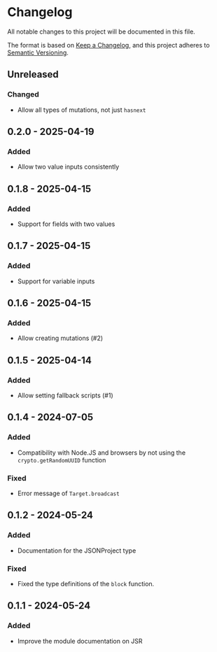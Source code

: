 # Changelog

All notable changes to this project will be documented in this file.

The format is based on [Keep a Changelog](https://keepachangelog.com/en/1.1.0/),
and this project adheres to [Semantic Versioning](https://semver.org/spec/v2.0.0.html).

## Unreleased

### Changed

- Allow all types of mutations, not just `hasnext`

## 0.2.0 - 2025-04-19

### Added

- Allow two value inputs consistently

## 0.1.8 - 2025-04-15

### Added

- Support for fields with two values

## 0.1.7 - 2025-04-15

### Added

- Support for variable inputs

## 0.1.6 - 2025-04-15

### Added

- Allow creating mutations (#2)

## 0.1.5 - 2025-04-14

### Added

- Allow setting fallback scripts (#1)

## 0.1.4 - 2024-07-05

### Added

- Compatibility with Node.JS and browsers by not using the `crypto.getRandomUUID` function

### Fixed

- Error message of `Target.broadcast`

## 0.1.2 - 2024-05-24

### Added

- Documentation for the JSONProject type

### Fixed

- Fixed the type definitions of the `block` function.

## 0.1.1 - 2024-05-24

### Added

- Improve the module documentation on JSR
